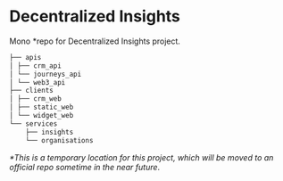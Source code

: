 # Decentralized Insights
Mono *repo for Decentralized Insights project.

```bash
├── apis
│ ├── crm_api
│ └── journeys_api
│ └── web3_api
├── clients
│ ├── crm_web
│ ├── static_web
│ └── widget_web
└── services
    ├── insights
    └── organisations
```


*\*This is a temporary location for this project,
which will be moved to an official repo sometime
in the near future*.
